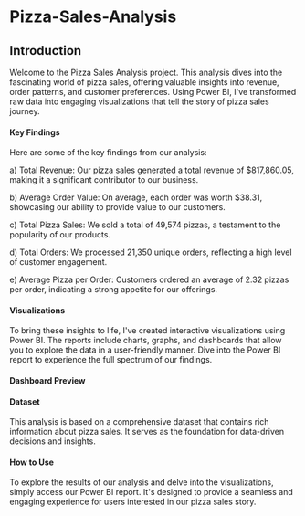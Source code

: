 # Pizza-Sales-Analysis
## Introduction
Welcome to the Pizza Sales Analysis project. This analysis dives into the fascinating world of pizza sales, offering valuable insights into revenue, order patterns, and customer preferences. Using Power BI, I've transformed raw data into engaging visualizations that tell the story of pizza sales journey.

#### Key Findings
Here are some of the key findings from our analysis:

a) Total Revenue: Our pizza sales generated a total revenue of $817,860.05, making it a significant contributor to our business.

b) Average Order Value: On average, each order was worth $38.31, showcasing our ability to provide value to our customers.

c) Total Pizza Sales: We sold a total of 49,574 pizzas, a testament to the popularity of our products.

d) Total Orders: We processed 21,350 unique orders, reflecting a high level of customer engagement.

e) Average Pizza per Order: Customers ordered an average of 2.32 pizzas per order, indicating a strong appetite for our offerings.

#### Visualizations
To bring these insights to life, I've created interactive visualizations using Power BI. The reports include charts, graphs, and dashboards that allow you to explore the data in a user-friendly manner. Dive into the Power BI report to experience the full spectrum of our findings.

#### Dashboard Preview


#### Dataset
This analysis is based on a comprehensive dataset that contains rich information about pizza sales. It serves as the foundation for data-driven decisions and insights.

#### How to Use
To explore the results of our analysis and delve into the visualizations, simply access our Power BI report. It's designed to provide a seamless and engaging experience for users interested in our pizza sales story.
